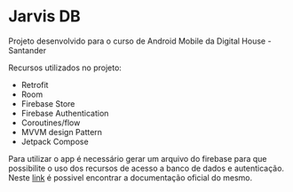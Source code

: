 <h1>Jarvis DB</h1>

<p>Projeto desenvolvido para o curso de Android Mobile da Digital House - Santander</p>

<p>Recursos utilizados no projeto:</p>
<ul>
  <li>Retrofit</li>
  <li>Room</li>
  <li>Firebase Store</li>
  <li>Firebase Authentication</li>
  <li>Coroutines/flow</li>
  <li>MVVM design Pattern</li>
  <li>Jetpack Compose</li>
</ul>

<p>Para utilizar o app é necessário gerar um arquivo do firebase para que possibilite o uso dos recursos de acesso a banco de dados e autenticação. Neste <a href="https://firebase.google.com/docs/android/setup?hl=pt-br">link</a> é possivel encontrar a documentação oficial do mesmo.</p>
